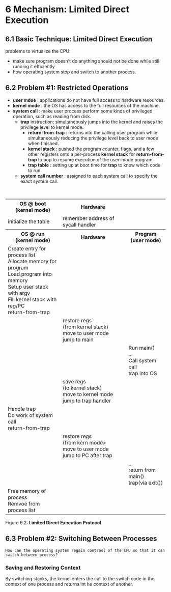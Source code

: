 # 6 Mechanism: Limited Direct Execution #

## 6.1 Basic Technique: Limited Direct Execution ##

problems to virtualize the CPU:
- make sure program doesn't do anything should not be done while still running it efficiently
- how operating system stop and switch to another process.

## 6.2 Problem #1: Restricted Operations ##

- **user mdoe** : applications do not have full access to hardware resources.
- **kernel mode** : the OS has access to the full resources of the machine.
- **system call** : make user process perform some kinds of privileged operation, such as reading from disk.
  - **trap** instruction: simultaneously jumps into the kernel and raises the privilege level to kernel mode.
    - **return-from-trap** : returns into the calling user program while simultaneously reducing the privilege level back to user mode when finished.
    - **kernel stack** : pushed the program counter, flags, and a few other registers onto a per-process **kernel stack** for **return-from-trap** to pop to resume execution of the user-mode program.
    - **trap table** : setting up at boot time for **trap** to know which code to run.
  - **system call number** : assigned to each system call to specify the exact system call.


<br/>

<div style={{display: 'flex', justifyContent: 'left'}}>

<table align="center">
  <tr><th>OS @ boot <br/>
          (kernel mode)</th><th>Hardware</th><td/></tr>
  <tr><td>initialize the table</td><td>remember address of sycall handler</td><td/></tr>

  <tr><th>OS @ run <br/>(kernel mode)</th><th>Hardware</th><th>Program <br/>(user mode)</th></tr>
  <tr>
    <td>Create entry for process list<br/>
        Allocate memory for program<br/>
        Load program into memory<br/>
        Setup user stack with argv<br/>
        Fill kernel stack with reg/PC<br/>
        return-from-trap
    </td>
    <td/>
    <td/>
  </tr>

  <tr>
    <td/>
    <td>
    restore regs<br/>
    (from kernel stack)<br/>
    move to user mode<br/>
    jump to main<br/>
    </td>
    <td/>
  </tr>

  <tr>
    <td/>
    <td/>
    <td>
    Run main()<br/>
    ...<br/>
    Call system call<br/>
    trap into OS<br/>
    </td>
  </tr>

  <tr>
    <td/>
    <td>
    save regs<br/>
    (to kernel stack)<br/>
    move to kernel mode<br/>
    jump to trap handler<br/>
    </td>
    <td/>
  </tr>

  <tr>
    <td>
    Handle trap<br/>
     Do work of system call <br/>
    return-from-trap<br/>
    </td>
    <td/>
    <td/>
  </tr>

  <tr>
    <td/>
    <td>
    restore regs<br/>
    (from kern mode><br/>
    move to user mode<br/>
    jump to PC after trap<br/>
    </td>
    <td/>
  </tr>

  <tr>
    <td/>
    <td/>
    <td>
    ...<br/>
    return from main()<br/>
    trap(via exit())<br/>
    </td>
  </tr>

  <tr>
    <td>
    Free memory of process<br/>
    Remvoe from process list<br/>
    </td>
    <td/>
    <td/>
  </tr>
</table>

</div>


<div style={{textAlign:'center'}}>

Figure 6.2: **Limited Direct Execution Protocol**
</div>

## 6.3 Problem #2: Switching Between Processes ##

```
How can the operating system regain contraol of the CPU so that it can switch between process?
```

### Saving and Restoring Context ###

By switching stacks, the kernel enters the call to the switch code in the context of one process and returns int he context of another.

